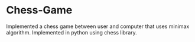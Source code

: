 # Chess-Game
Implemented a chess game between user and computer that uses minimax algorithm. Implemented in python using chess library.
